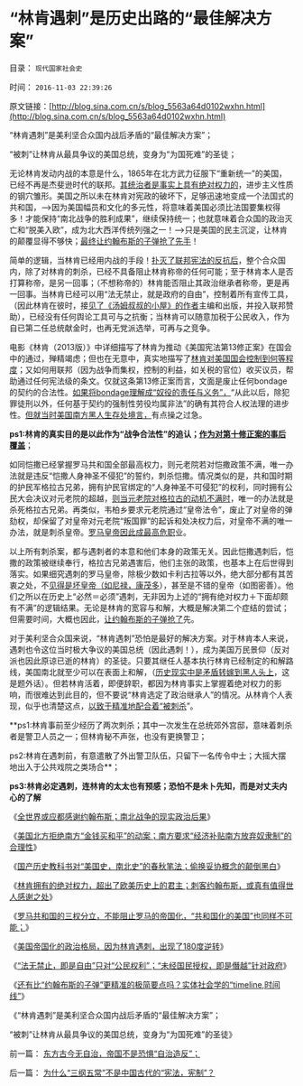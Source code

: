 # “林肯遇刺”是历史出路的“最佳解决方案”

目录： `现代国家社会史` 

时间： `2016-11-03 22:39:26` 

原文链接：[http://blog.sina.com.cn/s/blog_5563a64d0102wxhn.html](http://blog.sina.com.cn/s/blog_5563a64d0102wxhn.html)

“林肯遇刺”是美利坚合众国内战后矛盾的“最佳解决方案”；

“被刺”让林肯从最具争议的美国总统，变身为“为国死难”的圣徒；

无论林肯发动内战的本意是什么，1865年在北方武力征服下“重新统一”的美国，已经不再是杰斐逊时代的联邦。[其统治者是事实上具有绝对权力的](../../../2016/11/1/为什么“三纲五常”不是中国古代的“宪法，宪制”？.md)，进步主义性质的钢穴雏形。美国之所以未在林肯对宪政的破坏下，足够迅速地变成一个法国式的共和国，——>因为美国幅员和文化的多元性，将意味着美国必须比法国要集权得多！才能保持“南北战争的胜利成果”，继续保持统一；也就意味着合众国的政治灭亡和“脱美入欧”，成为北大西洋传统列强之一！——>只是美国的民主沉淀，让林肯的颠覆显得不够快；[最终让约翰布斯的子弹抢了先手](../../../2016/10/31/林肯遇刺，美国政治格局大逆转.md)！

简单的逻辑，当林肯已经用内战的手段！[扑灭了联邦宪法的反抗后](../../../2016/10/30/林肯摧毁了美国民主的根基，三权分立无法阻止“林肯称帝”.md)，整个合众国内，除了对林肯的刺杀，已经不具备阻止林肯称帝的任何可能；至于林肯本人是否打算称帝，是另一回事；（不想称帝的）林肯能否阻止其政治继承者称帝，更是再一回事。当林肯已经可以用“法无禁止，就是政府的自由”，控制着所有宣传工具，（因此林肯在彼时，接[见了《汤姆叔叔的小屋》的作者](../../../2011/6/10/汤姆叔叔竭斯底里的小屋和丛林.md)主编和出版，并投入联邦赞助），已经没有任何舆论工具可与之抗衡；当林肯可以随意加税于公民收入，作为自已第二任总统献金时，也再无党派选举，可再与之竞争。

电影《林肯（2013版）》中详细描写了林肯为推动《美国宪法第13修正案》在国会中的通过，殚精竭虑；但也在无意中，真实地描写了[林肯对美国国会控制到何等程度](../../../2016/10/24/通过南北战争考察美国体制的合理性和缺陷.md)；又如何用联邦（因为战争而集权，控制的利益，如关税的官位）收买议员，帮助通过任何宪法级的条文。仅就这条第13修正案而言，文面是废止任何bondage的契约的合法性。[如果将bondage理解成“奴役的责任与义务”，](../../../2016/5/19/不可反悔的契约或“诚信的义务”，称为“奴役，bondage”.md)“从此以后，除犯罪徒刑以外，任何基于契约的强制性劳役均属非法”的确有其符合人权法理的进步性。[但就当时美国南方黑人生存处境言，](../../../2016/10/17/对比南北战争前，南方生存条件的剧变；.md)有点操之过急。

**ps1:林肯的真实目的是以此作为“战争合法性”的追认；[作为对第十修正案的事后覆盖](../../../2012/7/2/愚昧的《人权宣言》不了解“默认归属权”.md)**；

如同恺撒已经掌握罗马共和国全部最高权力，则元老院若对恺撒政策不满，唯一办法就是违反“恺撒人身神圣不侵犯”的誓约，刺杀恺撒。情况类似的是，共和国时期的护民军格拉古兄弟，拥有护民官绑定的“人身神圣不可侵犯”的权利，同时拥有公民大会决议对元老院的超越，[则当元老院对格拉古的动机不满时](../../../2013/3/29/“反对格拉古改革”的罗马贵族不是“反动派”.md)，唯一的办法就是杀死格拉古兄弟。再类似，韦柏乡要求元老院通过“皇帝法令”，废止了对皇帝的弹劾权，却保留了对皇帝对元老院“叛国罪”的起诉和处决权力后，对皇帝不满的唯一办法，就是刺杀皇帝。[罗马皇帝因此成最高危职](../../../2010/11/5/风萧萧兮台伯寒，老头当皇帝兮不复返.md)业。

以上所有刺杀案，都与遇刺者的本意和他们本身的政策无关。因此恺撒遇刺后，恺撒的政策被继续奉行，格拉古兄弟遇害后，他们主张的政策，也基本上在后世得到落实。如果细究遇刺的罗马皇帝，除极少数如卡利古拉等以外，绝大部分都有其苦衷之处，不[见得是坏皇帝（如尼禄，康茂多](../../../2010/9/3/明星影帝康茂多遇害是罗马政治转折点.md)），甚至是不错的皇帝（如图密善）。他们之所以在历史上“必然＝必须”遇刺，无非因为上述的“拥有绝对权力＋下面却颇有不满”的逻辑结果。无论是林肯的宽容与和解，大概是解决第二个症结的尝试；但需要时间，大概也因此，[让约翰布斯的子弹抢了](../../../2016/10/29/林肯遇刺！刺客约翰布斯，或真有值得世人感谢之处；.md)先。

对于美利坚合众国来说，“林肯遇刺”恐怕是最好的解决方案。对于林肯本人来说，遇刺也令这位当时极大争议的美国总统（因此遇刺！），成为美国万民景仰（反对派也因此原谅已逝的林肯）的圣徒。只要其继任人基本执行林肯已经制定的和解路线，美国南北就至少可以在表面上和解，（[历史现实中是矛盾转嫁到黑人头上](../../../2016/10/11/三K党“打赢了南北战争”，美国黑人处境较战前，全面恶化；.md)，这是题外话）。但若林肯活着，即便辞职，都因为林肯事实上掌握着绝对权力的影响，而很难达到此目的，但不要说“林肯选定了政治继承人”的情况。从林肯个人表现，似乎也清楚这点，[以致于精准地配合着“被刺杀](http://darthvad.blog.sohu.com/323119481.html)”。

**ps1:林肯事前至少经历了两次刺杀；其中一次发生在总统郊外宫邸，意味着刺杀者是警卫人员之一；但林肯秘不声张，也没有更换警卫；

ps2:林肯在遇刺前，有意遣散了外出警卫队伍，只留下一名传令中士；大摇大摆地出入于公共戏院之类场合**；

**ps3:林肯必定遇刺，连林肯的太太也有预感；恐怕不是未卜先知，而是对丈夫内心的了解**

《[全世界或应都感谢约翰布斯；南北战争的现实政治后果](../../../2016/10/26/美利坚牛皮爱国者，能够直面对林肯的否定吗？.md)》

《[美国北方拒绝南方“金钱买和平”的动案；南方要求“经济补贴南方放弃奴隶制”的合理性](../../../2016/10/27/美国北方拒绝南方“金钱买和平”“免于南北战争”的动案；.md)》

《[国产历史教科书对“美国史，南北史”的春秋笔法；偷换妥协概念的颠倒黑白](../../../2016/10/28/国产教科书对“美国史，南北史”的进步主义之春秋阉割；.md)》

《[林肯拥有的绝对权力，超出了欧美历史上的君主；刺客约翰布斯，或真有值得世人感谢之处](../../../2016/10/29/林肯遇刺！刺客约翰布斯，或真有值得世人感谢之处；.md)》

《[罗马共和国的三权分立，不能阻止罗马的帝国化，“共和国化的美国”也同样不可能；](../../../2016/10/30/林肯摧毁了美国民主的根基，三权分立无法阻止“林肯称帝”.md)》

《[美国帝国化的政治格局，因为林肯遇刺，出现了180度逆转](../../../2016/10/31/林肯遇刺，美国政治格局大逆转.md)》

《[“法无禁止，即是自由”只对“公民权利”；“未经国民授权，即是僭越”针对政府](../../../2016/11/1/为什么“三纲五常”不是中国古代的“宪法，宪制”？.md)》

《[还有比“约翰布斯的子弹”更精准的极简要点吗？实体社会学的“timeline,时间线”](../../../2016/11/2/还有比“约翰布斯的子弹”更精准的极简要点吗？.md)》

《“林肯遇刺”是美利坚合众国内战后矛盾的“最佳解决方案”；

“被刺”让林肯从最具争议的美国总统，变身为“为国死难”的圣徒》

前一篇： [东方古今无自治，帝国不是恐惧“自治造反”；](../../../2016/11/15/东方古今无自治，帝国不是恐惧“自治造反”；.md)

后一篇： [为什么“三纲五常”不是中国古代的“宪法，宪制”？](../../../2016/11/1/为什么“三纲五常”不是中国古代的“宪法，宪制”？.md)

